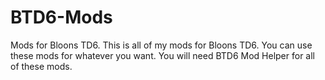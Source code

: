# BTD6-Mods
Mods for Bloons TD6.
This is all of my mods for Bloons TD6. You can use these mods for whatever you want. You will need BTD6 Mod Helper for all of these mods.
